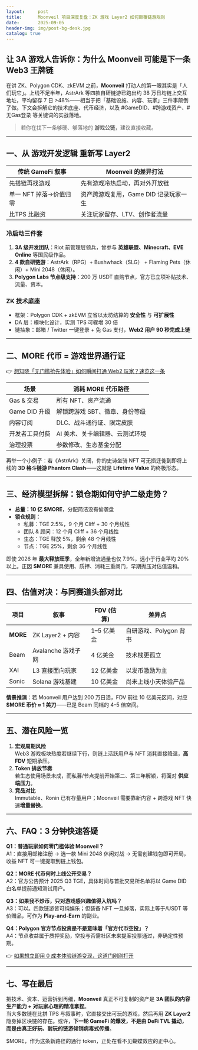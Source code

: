 ```yaml
---
layout:     post
title:      Moonveil 项目深度复盘：ZK 游戏 Layer2 如何颠覆链游规则
date:       2025-09-05
header-img: img/post-bg-desk.jpg
catalog: true
---
```


## 让 3A 游戏人告诉你：为什么 Moonveil 可能是下一条 Web3 王牌链

在讲 ZK、Polygon CDK、zkEVM 之前，**Moonveil** 打动人的第一眼其实是「人们玩它」。上线不足半年，AstrArk 等四款自研链游已跑出约 38 万日均链上交互地址，平均留存 7 日 >48%——相当于把「基础设施、内容、玩家」三件事颠倒了做。下文会拆解它的技术底座、代币经济，以及 #GameDID、#跨游戏资产、#无Gas登录 等关键词的实战落地。  
> 若你在找下一条够硬、够落地的 **游戏公链**，建议直接收藏。

---

## 一、从 **游戏开发逻辑** 重新写 Layer2
| 传统 GameFi 叙事 | Moonveil 的差异打法 |
|-----------------|-------------|
| 先搭链再找游戏  | 先有游戏冷热启动，再对外开放链 |
| 单一 NFT 掉落→价值归零 | 资产跨游戏复用，Game DID 记录玩家一生 |
| 比TPS 比融资 | 关注玩家留存、LTV、创作者流量 |

### 冷启动三件套
1. **3A 级开发团队**：Riot 前管理层领兵，曾参与 **英雄联盟、Minecraft、EVE Online** 等国民级作品。  
2. **4 款自研链游**：AstrArk（RPG）+ Bushwhack（SLG） + Flaming Pets（休闲）+ Mini 2048（休闲）。  
3. **Polygon Labs 节点级支持**：200 万 USDT 直购节点，官方已立项补贴技术、流量、资本。

### ZK 技术底座
- 框架：Polygon CDK + zkEVM 立省以太坊结算的 **安全性** 与 **可扩展性**  
- DA 层：模块化设计，实测 TPS 可骤增 30 倍  
- 链抽象：邮箱 / Twitter 一键登录 + 免 Gas 支付，**Web2 用户 90 秒完成上链**

---

## 二、MORE 代币 = 游戏世界通行证

👉 [想知晓「无门槛抢先体验」如何瞬间打通 Web2 玩家？速览这一条](https://okxdog.com/)  

| 场景                | 消耗 MORE 代币路径                |
|---------------------|-----------------------------------|
| Gas & 交易           | 所有 NFT、资产流通                |
| Game DID 升级        | 解锁跨游戏 SBT、徽章、身份等级    |
| 内容订阅             | DLC、战斗通行证、限定皮肤         |
| 开发者工具付费        | AI 美术、关卡编辑器、云测试环境    |
| 治理投票             | 参数修改、生态基金分配            |

再举一个小例子：若《AstrArk》关闭，你的史诗坐骑 NFT 可无损迁徙到即将上线的 **3D 格斗链游 Phantom Clash**——这就是 **Lifetime Value** 的终极形态。

---

## 三、经济模型拆解：锁仓期如何守护二级走势？
- **总量：10 亿 $MORE**，分配简洁没有偷袭盘  
- **锁仓规则：**
  - 私募：TGE 2.5%，9 个月 Cliff + 30 个月线性  
  - 团队 & 顾问：12 个月 Cliff + 36 个月线性  
  - 生态：TGE 释放 5%，剩余 48 个月线性  
  - 节点：TGE 25%，剩余 36 个月线性

即使 2026 年 **最大释放旺季**，全年新增流通量也仅 7.9%，远小于行业平均 20% 以上。正因 **$MORE** 兼具使用、质押、消耗三重闸门，早期抛压对估值温和。

---

## 四、估值对决：与同赛道头部对比

| 项目        | 叙事             | FDV (估算) | 差异点 |
|-------------|------------------|------------|--------|
| **MORE**    | ZK Layer2 + 内容 | 1–5 亿美金 | 自研游戏、Polygon 背书 |
| Beam        | Avalanche 游戏子网 | 4 亿美金   | 技术栈更孤立 |
| XAI         | L3 直接面向玩家  | 12 亿美金  | 以发币激励为主 |
| Sonic       | Solana 游戏基建  | 10 亿美金  | 尚未上线小天体验产品 |

**情景推演**：若 Moonveil 用户达到 200 万日活，FDV 前往 10 亿美元区间，对应 **$MORE 币价 ≈ 1 美刀**——已是 Beam 同档的 4–5 倍空间。

---

## 五、潜在风险一览

1. **宏观周期风险**  
   Web3 游戏板块热度若继续下行，则链上活跃用户与 NFT 消耗直接降温，**高 FDV** 短期承压。  
2. **Token 排放节奏**  
   若生态使用场景未成，而私募/节点提前开始第二、第三年解锁，将面对 **供应端压力**。  
3. **竞品对比**  
   Immutable、Ronin 已有存量用户；Moonveil 需要靠新内容 + 跨游戏 NFT 快速**增量替换**。

---

## 六、FAQ：3 分钟快速答疑

**Q1：普通玩家如何零门槛体验 Moonveil？**  
A1：直接用邮箱注册 → 选一款 Mini 2048 休闲对战 → 无需创建钱包即可开局，收益 NFT 可一键提取到链上钱包。

**Q2：MORE 代币何时上线公开交易？**  
A2：官方公告预计 2025 Q3 TGE，具体时间与首批交易所名单将以 Game DID 白名单提前通知测试用户。

**Q3：如果我不炒币，只对游戏感兴趣值得入坑吗？**  
A3：可以。四款链游皆可纯娱乐；但装备 NFT 一旦掉落，实际上等于/USDT 等价赠品，可作为 **Play-and-Earn** 的副业。

**Q4：Polygon 官方节点投资是不是意味着「官方代币空投」？**  
A4：节点收益属于质押奖励，空投与否需社区未来提案投票通过，非确定性预期。

👉 [如果想立即用 0 成本体验链游变现，这道门刚刚打开](https://okxdog.com/)  

---

## 七、写在最后

把技术、资本、运营拆到再细，**Moonveil** 真正不可复制的资产是 **3A 团队的内容生产能力 + 对玩家心理的精准拿捏**。  
当大多数链在比拼 TPS 与叙事时，它直接交出可玩的游戏，然后再用 **ZK Layer2** 隐身掉区块链的存在。或许，**下一轮 GameFi 的爆发，不是由 DeFi TVL 撬动，而是由真正好玩、耐玩的链游倾销病毒式传播**。  

$MORE，作为这条新路径的通行 token，正处在看不见蝴蝶效应的正中心。
